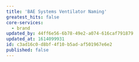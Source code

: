 ```yaml
---
title: 'BAE Systems Ventilator Naming'
greatest_hits: false
core-services:
  - brand
updated_by: 44ff6e56-6b78-49e2-a074-616caf791879
updated_at: 1614099931
id: c3ad16c0-d8bf-4f10-b5ad-af501967e6e2
published: false
---
```

